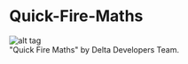 # Quick-Fire-Maths
![alt tag](https://deltadevteam.files.wordpress.com/2016/05/icon_512x5122x.png?w=150&h=150) <br />
"Quick Fire Maths" by Delta Developers Team. 
